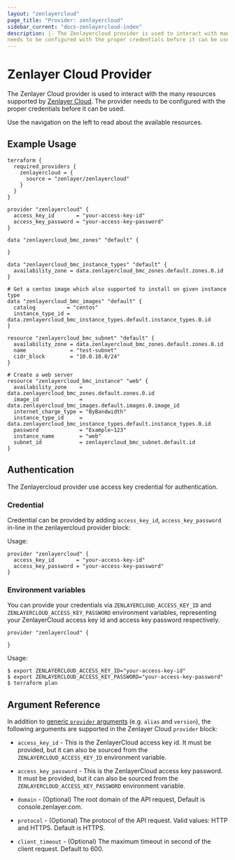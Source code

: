 ```yaml
---
layout: "zenlayercloud"
page_title: "Provider: zenlayercloud"
sidebar_current: "docs-zenlayercloud-index"
description: |- The Zenlayercloud provider is used to interact with many resources supported by Zenlayer. The provider
needs to be configured with the proper credentials before it can be used.
---
```


# Zenlayer Cloud Provider

The Zenlayer Cloud provider is used to interact with the many resources supported
by [Zenlayer Cloud](https://console.zenlayer.com). The provider needs to be configured with the proper credentials
before it can be used.

Use the navigation on the left to read about the available resources.

## Example Usage

```hcl
terraform {
  required_providers {
    zenlayercloud = {
      source = "zenlayer/zenlayercloud"
    }
  }
}

provider "zenlayercloud" {
  access_key_id       = "your-access-key-id"
  access_key_password = "your-access-key-password"
}

data "zenlayercloud_bmc_zones" "default" {

}

data "zenlayercloud_bmc_instance_types" "default" {
  availability_zone = data.zenlayercloud_bmc_zones.default.zones.0.id
}

# Get a centos image which also supported to install on given instance type
data "zenlayercloud_bmc_images" "default" {
  catalog          = "centos"
  instance_type_id = data.zenlayercloud_bmc_instance_types.default.instance_types.0.id
}

resource "zenlayercloud_bmc_subnet" "default" {
  availability_zone = data.zenlayercloud_bmc_zones.default.zones.0.id
  name              = "test-subnet"
  cidr_block        = "10.0.10.0/24"
}

# Create a web server
resource "zenlayercloud_bmc_instance" "web" {
  availability_zone    = data.zenlayercloud_bmc_zones.default.zones.0.id
  image_id             = data.zenlayercloud_bmc_images.default.images.0.image_id
  internet_charge_type = "ByBandwidth"
  instance_type_id     = data.zenlayercloud_bmc_instance_types.default.instance_types.0.id
  password             = "Example~123"
  instance_name        = "web"
  subnet_id            = zenlayercloud_bmc_subnet.default.id
}

```

## Authentication

The Zenlayercloud provider use access key credential for authentication.

### Credential

Credential can be provided by adding `access_key_id`, `access_key_password` in-line in the zenlayercloud provider block:

Usage:

```hcl
provider "zenlayercloud" {
  access_key_id       = "your-access-key-id"
  access_key_password = "your-access-key-password"
}
```

### Environment variables

You can provide your credentials via `ZENLAYERCLOUD_ACCESS_KEY_ID` and `ZENLAYERCLOUD_ACCESS_KEY_PASSWORD`
environment variables, representing your ZenlayerCloud access key id and access key password respectively.

```hcl
provider "zenlayercloud" {

}
```

Usage:

```shell
$ export ZENLAYERCLOUD_ACCESS_KEY_ID="your-access-key-id"
$ export ZENLAYERCLOUD_ACCESS_KEY_PASSWORD="your-access-key-password"
$ terraform plan
```

## Argument Reference

In addition to [generic `provider` arguments](https://www.terraform.io/docs/configuration/providers.html)
(e.g. `alias` and `version`), the following arguments are supported in the Zenlayer Cloud
`provider` block:

* `access_key_id` - This is the ZenlayerCloud access key id. It must be provided, but it can also be sourced from
  the `ZENLAYERCLOUD_ACCESS_KEY_ID` environment variable.

* `access_key_password` - This is the ZenlayerCloud access key password. It must be provided, but it can also be sourced
  from the `ZENLAYERCLOUD_ACCESS_KEY_PASSWORD` environment variable.

* `domain` - (Optional) The root domain of the API request, Default is console.zenlayer.com.

* `protocol` - (Optional) The protocol of the API request. Valid values: HTTP and HTTPS. Default is HTTPS.

* `client_timeout` - (Optional) The maximum timeout in second of the client request. Default to 600.
